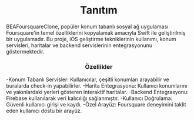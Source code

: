 <h1 align="center">Tanıtım</h1>

BEAFoursquareClone, popüler konum tabanlı sosyal ağ uygulaması Foursquare'in temel özelliklerini kopyalamak amacıyla Swift ile geliştirilmiş bir uygulamadır. Bu proje, iOS geliştirme tekniklerinin kullanımı, konum servisleri, haritalar ve backend servislerinin entegrasyonunu göstermektedir.

<h3 align="center">Özellikler</h3>
-Konum Tabanlı Servisler: Kullanıcılar, çeşitli konumları arayabilir ve buralarda check-in yapabilirler.
-Harita Entegrasyonu: Kullanıcı konumlarını ve yakınlardaki yerleri gösteren interaktif haritalar.
-Backend Entegrasyonu: Firebase kullanılarak veri kalıcılığı sağlanmıştır.
-Kullanıcı Doğrulama: Güvenli kullanıcı girişi ve kaydı.
-Özel Arayüz: Foursquare deneyimini taklit eden kullanıcı dostu bir arayüz.
